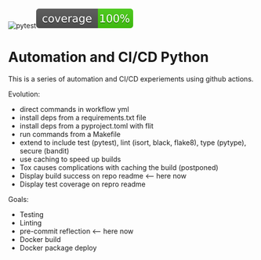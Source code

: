 ![pytest](https://github.com/davidjnevin/test-ci-cd/actions/workflows/automated_workflow.yml/badge.svg)![coverage](https://github.com/davidjnevin/test-ci-cd/blob/test_sum_function/coverage.svg)


# Automation and CI/CD Python

This is a series of automation and CI/CD experiements using github actions.

Evolution:
-	direct commands in workflow yml
-	install deps from a requirements.txt file
-	install deps from a pyproject.toml with flit
-	run commands from a Makefile
-	extend to include test (pytest), lint (isort, black, flake8), type (pytype), secure (bandit)
-   use caching to speed up builds
-	Tox causes complications with caching the build (postponed)
-	Display build success on repo readme <-- here now
-	Display test coverage on repro readme

Goals:
-	Testing
-	Linting
-	pre-commit reflection <-- here now
-	Docker build
-	Docker package deploy
